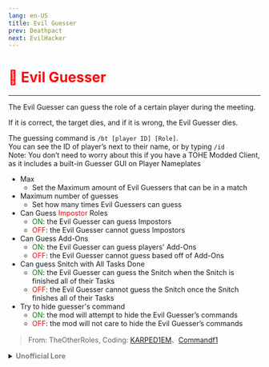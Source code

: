 ```yaml
---
lang: en-US
title: Evil Guesser
prev: Deathpact
next: EvilHacker
---
```


# <font color="red">🔪 <b>Evil Guesser</b></font> <Badge text="Killing" type="tip" vertical="middle"/>
---

The Evil Guesser can guess the role of a certain player during the meeting. 

If it is correct, the target dies, and if it is wrong, the Evil Guesser dies. 

The guessing command is `/bt [player ID] [Role]`.<br>
You can see the ID of player’s next to their name, or by typing `/id`<br>
Note: You don’t need to worry about this if you have a TOHE Modded Client, as it includes a built-in Guesser GUI on Player Nameplates
* Max
  * Set the Maximum amount of Evil Guessers that can be in a match
* Maximum number of guesses
  * Set how many times Evil Guessers can guess
* Can Guess <font color=red>Impostor</font> Roles
  * <font color=green>ON</font>: the Evil Guesser can guess Impostors
  * <font color=red>OFF</font>: the Evil Guesser cannot guess Impostors
* Can Guess Add-Ons
  * <font color=green>ON</font>: the Evil Guesser can guess players' Add-Ons
  * <font color=red>OFF</font>: the Evil Guesser cannot guess based off of Add-Ons
* Can guess Snitch with All Tasks Done
  * <font color=green>ON</font>: the Evil Guesser can guess the Snitch when the Snitch is finished all of their Tasks
  * <font color=red>OFF</font>: the Evil Guesser cannot guess the Snitch once the Snitch finishes all of their Tasks
* Try to hide guesser's command
  * <font color=green>ON</font>: the mod will attempt to hide the Evil Guesser’s commands
  * <font color=red>OFF</font>: the mod will not care to hide the Evil Guesser’s commands

> From: TheOtherRoles, Coding: [KARPED1EM](https://github.com/KARPED1EM)、[Commandf1](https://github.com/commandf1)

<details>
<summary><b><font color=gray>Unofficial Lore</font></b></summary>

Placeholder: This role is a ROLE OH EM GOSH
> Submitted by: Member
</details>
